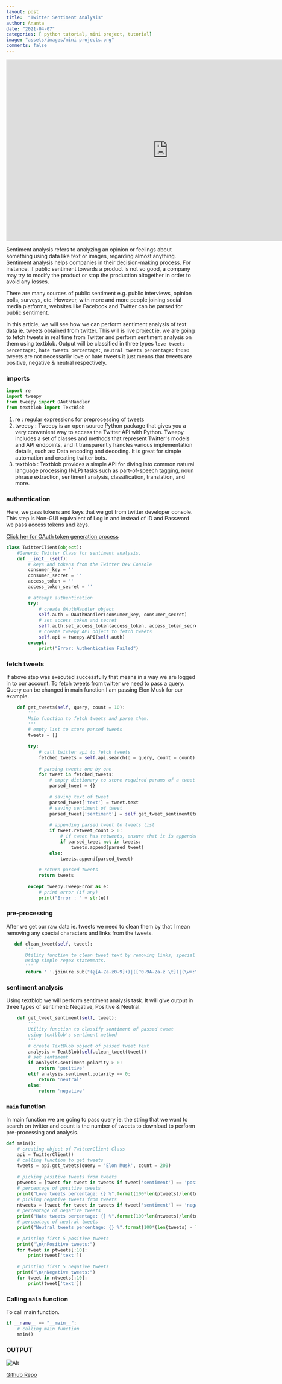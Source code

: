 ```yaml
---
layout: post
title:  "Twitter Sentiment Analysis"
author: Ananta
date: "2021-04-07"
categories: [ python tutorial, mini project, tutorial]
image: "assets/images/mini projects.png"
comments: false
---
```

<iframe width="857" height="482" src="https://www.youtube.com/embed/_ThJPZ4mOCo" title="YouTube video player" frameborder="0" allow="accelerometer; autoplay; clipboard-write; encrypted-media; gyroscope; picture-in-picture" allowfullscreen></iframe>

Sentiment analysis refers to analyzing an opinion or feelings about something using data like text or images, regarding almost anything. Sentiment analysis helps companies in their decision-making process. For instance, if public sentiment towards a product is not so good, a company may try to modify the product or stop the production altogether in order to avoid any losses.

There are many sources of public sentiment e.g. public interviews, opinion polls, surveys, etc. However, with more and more people joining social media platforms, websites like Facebook and Twitter can be parsed for public sentiment.

In this article, we will see how we can perform sentiment analysis of text data ie. tweets obtained from twitter. This will is live project ie. we are going to fetch tweets in real time from Twitter and perform sentiment analysis on them using textblob. Output will be classified in three types `love tweets percentage:`, `hate tweets percentage:`, `neutral tweets percentage:` these tweets are not necessarily love or hate tweets it just means that tweets are positive, negative & neutral respectively.

### imports

```python
import re
import tweepy
from tweepy import OAuthHandler
from textblob import TextBlob
```

1. re : regular expressions for preprocessing of tweets
2. tweepy : Tweepy is an open source Python package that gives you a very convenient way to access the Twitter API with Python. Tweepy includes a set of classes and methods that represent Twitter's models and API endpoints, and it transparently handles various implementation details, such as: Data encoding and decoding. It is great for simple automation and creating twitter bots.
3. textblob : Textblob provides a simple API for diving into common natural language processing (NLP) tasks such as part-of-speech tagging, noun phrase extraction, sentiment analysis, classification, translation, and more.

### authentication

Here, we pass tokens and keys that we got from twitter developer console. This step is Non-GUI equivalent of Log in and instead of ID and Password we pass access tokens and keys.

[Click her for OAuth token generation process](https://developer.twitter.com/en/docs/authentication/oauth-1-0a)

```python
class TwitterClient(object):
    #Generic Twitter Class for sentiment analysis.
    def __init__(self):
        # keys and tokens from the Twitter Dev Console
        consumer_key = ''
        consumer_secret = ''
        access_token = ''
        access_token_secret = ''
 
        # attempt authentication
        try:
            # create OAuthHandler object
            self.auth = OAuthHandler(consumer_key, consumer_secret)
            # set access token and secret
            self.auth.set_access_token(access_token, access_token_secret)
            # create tweepy API object to fetch tweets
            self.api = tweepy.API(self.auth)
        except:
            print("Error: Authentication Failed")
```

### fetch tweets

If above step was executed successfully that means in a way we are logged in to our account. To fetch tweets from twitter we need to pass a query. Query can be changed in main function I am passing Elon Musk for our example.  

```python
    def get_tweets(self, query, count = 10):
        '''
        Main function to fetch tweets and parse them.
        '''
        # empty list to store parsed tweets
        tweets = []
 
        try:
            # call twitter api to fetch tweets
            fetched_tweets = self.api.search(q = query, count = count)
 
            # parsing tweets one by one
            for tweet in fetched_tweets:
                # empty dictionary to store required params of a tweet
                parsed_tweet = {}
 
                # saving text of tweet
                parsed_tweet['text'] = tweet.text
                # saving sentiment of tweet
                parsed_tweet['sentiment'] = self.get_tweet_sentiment(tweet.text)
 
                # appending parsed tweet to tweets list
                if tweet.retweet_count > 0:
                    # if tweet has retweets, ensure that it is appended only once
                    if parsed_tweet not in tweets:
                        tweets.append(parsed_tweet)
                else:
                    tweets.append(parsed_tweet)
 
            # return parsed tweets
            return tweets
 
        except tweepy.TweepError as e:
            # print error (if any)
            print("Error : " + str(e))
 ```

### pre-processing

After we get our raw data ie. tweets we need to clean them by that I mean removing any special characters and links from the tweets.

 ```python
    def clean_tweet(self, tweet):
        '''
        Utility function to clean tweet text by removing links, special characters
        using simple regex statements.
        '''
        return ' '.join(re.sub("(@[A-Za-z0-9]+)|([^0-9A-Za-z \t])|(\w+:\/\/\S+)", " ", tweet).split())
```

### sentiment analysis

Using textblob we will perform sentiment analysis task.
It will give output in three types of sentiment: Negative, Positive & Neutral.

```python
    def get_tweet_sentiment(self, tweet):
        '''
        Utility function to classify sentiment of passed tweet
        using textblob's sentiment method
        '''
        # create TextBlob object of passed tweet text
        analysis = TextBlob(self.clean_tweet(tweet))
        # set sentiment
        if analysis.sentiment.polarity > 0:
            return 'positive'
        elif analysis.sentiment.polarity == 0:
            return 'neutral'
        else:
            return 'negative'
```

### `main` function

In main function we are going to pass query ie. the string that we want to search on twitter and count is the number of tweets to download to perform pre-processing and analysis.

```python
def main():
    # creating object of TwitterClient Class
    api = TwitterClient()
    # calling function to get tweets
    tweets = api.get_tweets(query = 'Elon Musk', count = 200)
 
    # picking positive tweets from tweets
    ptweets = [tweet for tweet in tweets if tweet['sentiment'] == 'positive']
    # percentage of positive tweets
    print("Love tweets percentage: {} %".format(100*len(ptweets)/len(tweets)))
    # picking negative tweets from tweets
    ntweets = [tweet for tweet in tweets if tweet['sentiment'] == 'negative']
    # percentage of negative tweets
    print("Hate tweets percentage: {} %".format(100*len(ntweets)/len(tweets)))
    # percentage of neutral tweets
    print("Neutral tweets percentage: {} %".format(100*(len(tweets) - len(ntweets) - len(ptweets))/len(tweets)))
 
    # printing first 5 positive tweets
    print("\n\nPositive tweets:")
    for tweet in ptweets[:10]:
        print(tweet['text'])
 
    # printing first 5 negative tweets
    print("\n\nNegative tweets:")
    for tweet in ntweets[:10]:
        print(tweet['text'])
```

### Calling `main` function

To call main function.

```python
if __name__ == "__main__":
    # calling main function
    main()
```

<script src="https://gist.github.com/ananta-tamboli/3473968aeb38b64067319a13681ea7d2.js"></script>

### OUTPUT

![Alt](/assets/images/twitterop.png "Output")

[Github Repo](https://github.com/ananta-tamboli/Go-Woogle/tree/main/twitter%20sentiment%20analysis)
